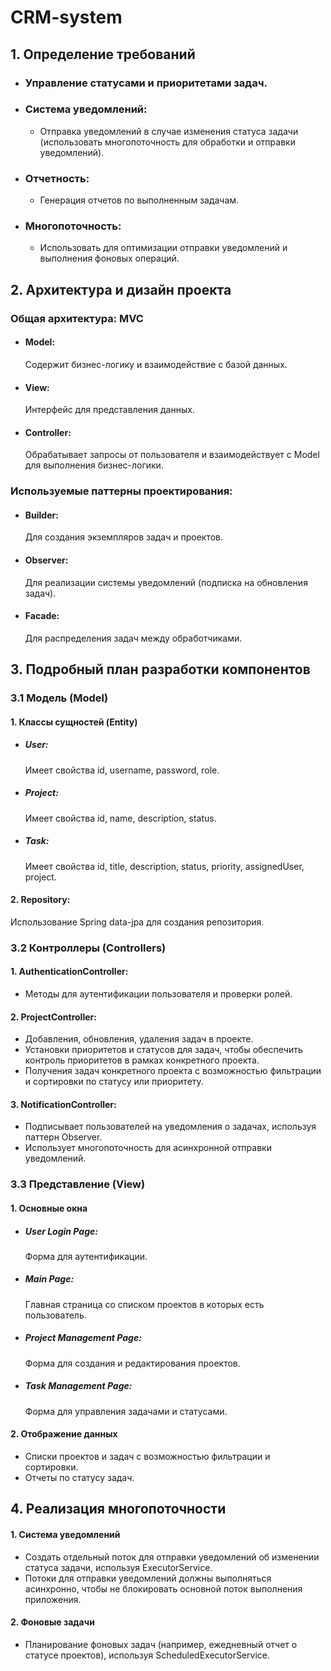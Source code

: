 # CRM-system
## 1. Определение требований

   - ### Управление статусами и приоритетами задач.

   - ### Система уведомлений:
     - Отправка уведомлений в случае изменения статуса задачи (использовать многопоточность для обработки и отправки уведомлений).

   - ### Отчетность:
     - Генерация отчетов по выполненным задачам.

   - ### Многопоточность:
     - Использовать для оптимизации отправки уведомлений и выполнения фоновых операций.

## 2. Архитектура и дизайн проекта

   ### Общая архитектура: MVC

   - #### Model: 
      Содержит бизнес-логику и взаимодействие с базой данных.
   - #### View: 
      Интерфейс для представления данных.
   - #### Controller: 
      Обрабатывает запросы от пользователя и взаимодействует с Model для выполнения бизнес-логики.

   ### Используемые паттерны проектирования:
   - #### Builder: 
      Для создания экземпляров задач и проектов.
   - #### Observer:
      Для реализации системы уведомлений (подписка на обновления задач).
   - #### Facade: 
      Для распределения задач между обработчиками.

## 3. Подробный план разработки компонентов

   ### 3.1 Модель (Model)

   #### 1. Классы сущностей (Entity)

   - ##### User: 
      Имеет свойства id, username, password, role.

   - ##### Project: 
      Имеет свойства id, name, description, status.

   - ##### Task: 
      Имеет свойства id, title, description, status, priority, assignedUser, project.

   #### 2. Repository:
   Использование Spring data-jpa для создания репозитория.

  ### 3.2 Контроллеры (Controllers)
   
   #### 1. AuthenticationController:
   - Методы для аутентификации пользователя и проверки ролей.

   #### 2. ProjectController:
   - Добавления, обновления, удаления задач в проекте.
   - Установки приоритетов и статусов для задач, чтобы обеспечить контроль приоритетов в рамках конкретного проекта.
   - Получения задач конкретного проекта с возможностью фильтрации и сортировки по статусу или приоритету.

   #### 3. NotificationController:
   - Подписывает пользователей на уведомления о задачах, используя паттерн Observer.
   - Использует многопоточность для асинхронной отправки уведомлений.

  ### 3.3 Представление (View)

  #### 1. Основные окна

  - ##### User Login Page: 
    Форма для аутентификации.
  - ##### Main Page: 
    Главная страница со списком проектов в которых есть пользователь.
  - ##### Project Management Page:
    Форма для создания и редактирования проектов.
  - ##### Task Management Page: 
    Форма для управления задачами и статусами.

  #### 2. Отображение данных
  - Списки проектов и задач с возможностью фильтрации и сортировки.
  - Отчеты по статусу задач.

## 4. Реализация многопоточности
   #### 1. Система уведомлений
   - Создать отдельный поток для отправки уведомлений об изменении статуса задачи, используя ExecutorService.
   - Потоки для отправки уведомлений должны выполняться асинхронно, чтобы не блокировать основной поток выполнения приложения.

   #### 2. Фоновые задачи
   - Планирование фоновых задач (например, ежедневный отчет о статусе проектов), используя ScheduledExecutorService.